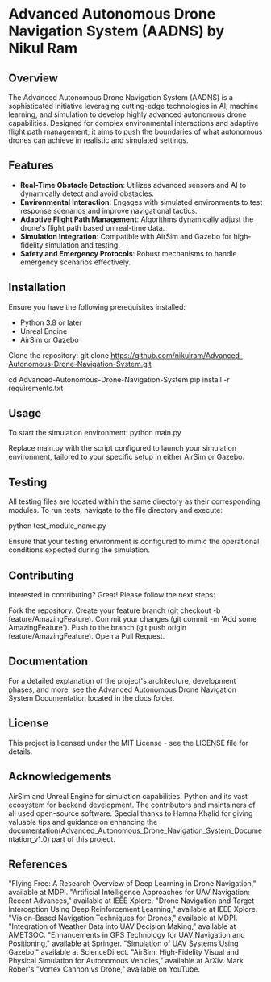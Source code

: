 # Advanced Autonomous Drone Navigation System (AADNS) by Nikul Ram

## Overview
The Advanced Autonomous Drone Navigation System (AADNS) is a sophisticated initiative leveraging cutting-edge technologies in AI, machine learning, and simulation to develop highly advanced autonomous drone capabilities. Designed for complex environmental interactions and adaptive flight path management, it aims to push the boundaries of what autonomous drones can achieve in realistic and simulated settings.

## Features
- **Real-Time Obstacle Detection**: Utilizes advanced sensors and AI to dynamically detect and avoid obstacles.
- **Environmental Interaction**: Engages with simulated environments to test response scenarios and improve navigational tactics.
- **Adaptive Flight Path Management**: Algorithms dynamically adjust the drone's flight path based on real-time data.
- **Simulation Integration**: Compatible with AirSim and Gazebo for high-fidelity simulation and testing.
- **Safety and Emergency Protocols**: Robust mechanisms to handle emergency scenarios effectively.

## Installation
Ensure you have the following prerequisites installed:
- Python 3.8 or later
- Unreal Engine
- AirSim or Gazebo

Clone the repository:
git clone https://github.com/nikulram/Advanced-Autonomous-Drone-Navigation-System.git

cd Advanced-Autonomous-Drone-Navigation-System
pip install -r requirements.txt

## Usage
To start the simulation environment:
python main.py

Replace main.py with the script configured to launch your simulation environment, tailored to your specific setup in either AirSim or Gazebo.

## Testing
All testing files are located within the same directory as their corresponding modules. To run tests, navigate to the file directory and execute:

python test_module_name.py

Ensure that your testing environment is configured to mimic the operational conditions expected during the simulation.

## Contributing
Interested in contributing? Great! Please follow the next steps:

Fork the repository.
Create your feature branch (git checkout -b feature/AmazingFeature).
Commit your changes (git commit -m 'Add some AmazingFeature').
Push to the branch (git push origin feature/AmazingFeature).
Open a Pull Request.

## Documentation
For a detailed explanation of the project's architecture, development phases, and more, see the Advanced Autonomous Drone Navigation System Documentation located in the docs folder.

## License
This project is licensed under the MIT License - see the LICENSE file for details.

## Acknowledgements
AirSim and Unreal Engine for simulation capabilities.
Python and its vast ecosystem for backend development.
The contributors and maintainers of all used open-source software.
Special thanks to Hamna Khalid for giving valuable tips and guidance on enhancing the documentation(Advanced_Autonomous_Drone_Navigation_System_Documentation_v1.0) part of this project.   

## References
"Flying Free: A Research Overview of Deep Learning in Drone Navigation," available at MDPI.
"Artificial Intelligence Approaches for UAV Navigation: Recent Advances," available at IEEE Xplore.
"Drone Navigation and Target Interception Using Deep Reinforcement Learning," available at IEEE Xplore.
"Vision-Based Navigation Techniques for Drones," available at MDPI.
"Integration of Weather Data into UAV Decision Making," available at AMETSOC.
"Enhancements in GPS Technology for UAV Navigation and Positioning," available at Springer.
"Simulation of UAV Systems Using Gazebo," available at ScienceDirect.
"AirSim: High-Fidelity Visual and Physical Simulation for Autonomous Vehicles," available at ArXiv.
Mark Rober's "Vortex Cannon vs Drone," available on YouTube.